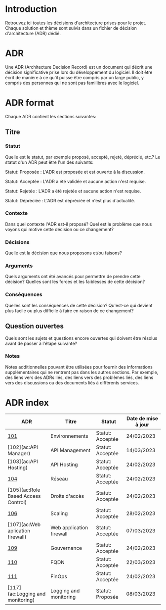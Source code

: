 <!-- Title: New archi architecture decisions -->
<!-- Parent: Cadrage projet -->

<!-- Macro: Statut: Proposée 
    Template: ac:status 
    Title: Proposée 
    Color: Blue -->

<!-- Macro: Statut: Acceptée
    Template: ac:status 
    Title: Acceptée 
    Color: Green -->

<!-- Macro: Statut: Rejetée 
    Template: ac:status 
    Title: Rejetée 
    Color: Red -->

# Introduction

<!-- Include: ac:toc -->

Retrouvez ici toutes les décisions d'architecture prises pour le projet.
Chaque solution et thème sont suivis dans un fichier de décision d'architecture (ADR) dédié.

# ADR
Une ADR (Architecture Decision Record) est un document qui décrit une décision significative prise lors du développement du logiciel. Il doit être écrit de manière à ce qu'il puisse être compris par un large public, y compris des personnes qui ne sont pas familières avec le logiciel.

# ADR format
Chaque ADR contient les sections suivantes:

## Titre
### Statut
Quelle est le statut, par exemple proposé, accepté, rejeté, déprécié, etc.?
Le statut d'un ADR peut être l'un des suivants: 

Statut: Proposée : L'ADR est proposée et est ouverte à la discussion.

Statut: Acceptée : L'ADR a été validée et aucune action n'est requise.

Statut: Rejetée : L'ADR a été rejetée et aucune action n'est requise.

Statut: Dépréciée : L'ADR est dépréciée et n'est plus d'actualité.

### Contexte
Dans quel contexte l'ADR est-il proposé? Quel est le problème que nous voyons qui motive cette décision ou ce changement?

### Décisions
Quelle est la décision que nous proposons et/ou faisons?

### Arguments
Quels arguments ont été avancés pour permettre de prendre cette décision? Quelles sont les forces et les faiblesses de cette décision?

### Conséquences
Quelles sont les conséquences de cette décision? Qu'est-ce qui devient plus facile ou plus difficile à faire en raison de ce changement?

## Question ouvertes
Quels sont les sujets et questions encore ouvertes qui doivent être résolus avant de passer à l'étape suivante?

### Notes
Notes additionnelles pouvant être utilisées pour fournir des informations supplémentaires qui ne rentrent pas dans les autres sections. Par exemple, des liens vers des ADRs liés, des liens vers des problèmes liés, des liens vers des discussions ou des documents liés à différents services.

# ADR index
| ADR | Titre | Statut | Date de mise à jour |
| --- | ----- | ------ | ------ |
| [101](ac:Environments) | Environnements | Statut: Acceptée | 24/02/2023 |
| [102](ac:API Manager) | API Management | Statut: Acceptée | 14/03/2023 |
| [103](ac:API Hosting) | API Hosting | Statut: Acceptée | 24/02/2023 |
| [104](ac:Network) | Réseau | Statut: Acceptée | 24/02/2023 |
| [105](ac:Role Based Access Control) | Droits d'accès | Statut: Acceptée | 24/02/2023 |
| [106](ac:Scaling) | Scaling | Statut: Acceptée | 28/02/2023 |
| [107](ac:Web aplication firewall) | Web application firewall | Statut: Acceptée | 07/03/2023 |
| [109](ac:Gouvernance) | Gouvernance | Statut: Acceptée | 24/02/2023 |
| [110](ac:FQDN) | FQDN | Statut: Acceptée | 22/03/2023 |
| [111](ac:FinOps) | FinOps | Statut: Acceptée | 24/02/2023 |
| [117](ac:Logging and monitoring) | Logging and monitoring | Statut: Proposée | 08/03/2023 |
